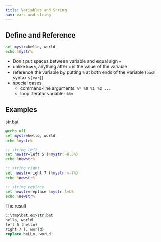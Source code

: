 ```yaml
---
title: Variables and String
nav: vars and string
---
```


## Define and Reference

```cmd
set mystr=hello, world
echo %mystr%
```

* Don't put spaces between variable and equal sign ``=``
* unlike **``bash``**, anything after ``=`` is the value of the variable
* reference the variable by putting ``%`` at both ends of the variable (``bash`` syntax ``${var}``)
* special cases
  * command-line arguments: ``%* %0 %1 %2 ...``
  * loop iterator variable: ``%%x``

## Examples

str.bat
```cmd
@echo off
set mystr=hello, world
echo %mystr%

:: string left
set newstr=left 5 (%mystr:~0,5%)
echo %newstr%

:: string right
set newstr=right 7 (%mystr:~-7%)
echo %newstr%

:: string replace
set newstr=replace %mystr:l=L%
echo %newstr%

```

The result
```cmd
C:\tmp\bat.ex>str.bat
hello, world
left 5 (hello)
right 7 (, world)
replace heLLo, worLd

```


